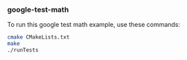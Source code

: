 ### google-test-math

To run this google test math example, use these commands:
```sh
cmake CMakeLists.txt
make
./runTests
```
